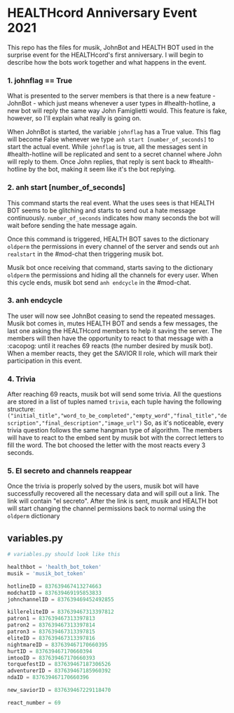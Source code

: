 # HEALTHcord Anniversary Event 2021
This repo has the files for musik, JohnBot and HEALTH BOT used in the surprise event for the HEALTHcord's first anniversary.
I will begin to describe how the bots work together and what happens in the event.

### 1. johnflag == True
What is presented to the server members is that there is a new feature - JohnBot - which just means whenever a user types in #health-hotline, a new bot will reply the same way John Famiglietti would. This feature is fake, however, so I'll explain what really is going on.

When JohnBot is started, the variable ``johnflag`` has a True value. This flag will become False whenever we type ``anh start [number_of_seconds]`` to start the actual event.
While ``johnflag`` is true, all the messages sent in #health-hotline will be replicated and sent to a secret channel where John will reply to them. Once John replies, that reply is sent back to #health-hotline by the bot, making it seem like it's the bot replying.

### 2. anh start [number_of_seconds]
This command starts the real event. What the uses sees is that HEALTH BOT seems to be glitching and starts to send out a hate message continuously. ``number_of_seconds`` indicates how many seconds the bot will wait before sending the hate message again.

Once this command is triggered, HEALTH BOT saves to the dictionary ``oldperm`` the permissions in every channel of the server and sends out ``anh realstart`` in the #mod-chat then triggering musik bot.

Musik bot once receiving that command, starts saving to the dictionary ``oldperm`` the permissions and hiding all the channels for every user. When this cycle ends, musik bot send ``anh endcycle`` in the #mod-chat.

### 3. anh endcycle
The user will now see JohnBot ceasing to send the repeated messages. Musik bot comes in, mutes HEALTH BOT and sends a few messages, the last one asking the HEALTHcord members to help it saving the server. The members will then have the opportunity to react to that message with a :cacopog: until it reaches 69 reacts (the number desired by musik bot). When a member reacts, they get the SAVIOR II role, which will mark their participation in this event.

### 4. Trivia
After reaching 69 reacts, musik bot will send some trivia. All the questions are stored in a list of tuples named ``trivia``, each tuple having the following structure: ``("initial_title","word_to_be_completed","empty_word","final_title","description","final_description","image_url")``
So, as it's noticeable, every trivia question follows the same hangman type of algorithm. The members will have to react to the embed sent by musik bot with the correct letters to fill the word. The bot choosed the letter with the most reacts every 3 seconds.

### 5. El secreto and channels reappear
Once the trivia is properly solved by the users, musik bot will have successfully recovered all the necessary data and will spill out a link. The link will contain "el secreto". After the link is sent, musik and HEALTH bot will start changing the channel permissions back to normal using the ``oldperm`` dictionary

## variables.py

```py
# variables.py should look like this

healthbot = 'health_bot_token'
musik = 'musik_bot_token'

hotlineID = 837639467413274663
modchatID = 837639469195853833
johnchannelID = 837639469452492855

killereliteID = 837639467313397812
patron1 = 837639467313397813
patron2 = 837639467313397814
patron3 = 837639467313397815
eliteID = 837639467313397816
nightmareID = 837639467170660395
hurtID = 837639467170660394
imtooID = 837639467170660393
torquefestID = 837639467187306526
adventurerID = 837639467185960392
ndaID = 837639467170660396

new_saviorID = 837639467229118470

react_number = 69
```
